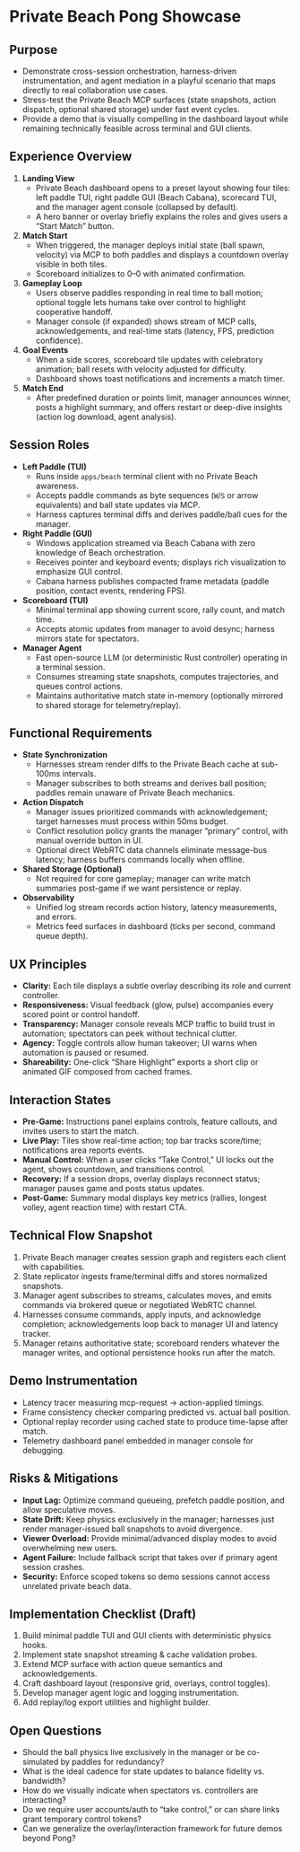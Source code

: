 # Private Beach Pong Showcase

## Purpose
- Demonstrate cross-session orchestration, harness-driven instrumentation, and agent mediation in a playful scenario that maps directly to real collaboration use cases.
- Stress-test the Private Beach MCP surfaces (state snapshots, action dispatch, optional shared storage) under fast event cycles.
- Provide a demo that is visually compelling in the dashboard layout while remaining technically feasible across terminal and GUI clients.

## Experience Overview
1. **Landing View**
   - Private Beach dashboard opens to a preset layout showing four tiles: left paddle TUI, right paddle GUI (Beach Cabana), scorecard TUI, and the manager agent console (collapsed by default).
   - A hero banner or overlay briefly explains the roles and gives users a “Start Match” button.
2. **Match Start**
   - When triggered, the manager deploys initial state (ball spawn, velocity) via MCP to both paddles and displays a countdown overlay visible in both tiles.
   - Scoreboard initializes to 0–0 with animated confirmation.
3. **Gameplay Loop**
   - Users observe paddles responding in real time to ball motion; optional toggle lets humans take over control to highlight cooperative handoff.
   - Manager console (if expanded) shows stream of MCP calls, acknowledgements, and real-time stats (latency, FPS, prediction confidence).
4. **Goal Events**
   - When a side scores, scoreboard tile updates with celebratory animation; ball resets with velocity adjusted for difficulty.
   - Dashboard shows toast notifications and increments a match timer.
5. **Match End**
   - After predefined duration or points limit, manager announces winner, posts a highlight summary, and offers restart or deep-dive insights (action log download, agent analysis).

## Session Roles
- **Left Paddle (TUI)**
  - Runs inside `apps/beach` terminal client with no Private Beach awareness.
  - Accepts paddle commands as byte sequences (`W`/`S` or arrow equivalents) and ball state updates via MCP.
  - Harness captures terminal diffs and derives paddle/ball cues for the manager.
- **Right Paddle (GUI)**
  - Windows application streamed via Beach Cabana with zero knowledge of Beach orchestration.
  - Receives pointer and keyboard events; displays rich visualization to emphasize GUI control.
  - Cabana harness publishes compacted frame metadata (paddle position, contact events, rendering FPS).
- **Scoreboard (TUI)**
  - Minimal terminal app showing current score, rally count, and match time.
  - Accepts atomic updates from manager to avoid desync; harness mirrors state for spectators.
- **Manager Agent**
  - Fast open-source LLM (or deterministic Rust controller) operating in a terminal session.
  - Consumes streaming state snapshots, computes trajectories, and queues control actions.
  - Maintains authoritative match state in-memory (optionally mirrored to shared storage for telemetry/replay).

## Functional Requirements
- **State Synchronization**
  - Harnesses stream render diffs to the Private Beach cache at sub-100ms intervals.
  - Manager subscribes to both streams and derives ball position; paddles remain unaware of Private Beach mechanics.
- **Action Dispatch**
  - Manager issues prioritized commands with acknowledgement; target harnesses must process within 50ms budget.
  - Conflict resolution policy grants the manager “primary” control, with manual override button in UI.
  - Optional direct WebRTC data channels eliminate message-bus latency; harness buffers commands locally when offline.
- **Shared Storage (Optional)**
  - Not required for core gameplay; manager can write match summaries post-game if we want persistence or replay.
- **Observability**
  - Unified log stream records action history, latency measurements, and errors.
  - Metrics feed surfaces in dashboard (ticks per second, command queue depth).

## UX Principles
- **Clarity:** Each tile displays a subtle overlay describing its role and current controller.
- **Responsiveness:** Visual feedback (glow, pulse) accompanies every scored point or control handoff.
- **Transparency:** Manager console reveals MCP traffic to build trust in automation; spectators can peek without technical clutter.
- **Agency:** Toggle controls allow human takeover; UI warns when automation is paused or resumed.
- **Shareability:** One-click “Share Highlight” exports a short clip or animated GIF composed from cached frames.

## Interaction States
- **Pre-Game:** Instructions panel explains controls, feature callouts, and invites users to start the match.
- **Live Play:** Tiles show real-time action; top bar tracks score/time; notifications area reports events.
- **Manual Control:** When a user clicks “Take Control,” UI locks out the agent, shows countdown, and transitions control.
- **Recovery:** If a session drops, overlay displays reconnect status; manager pauses game and posts status updates.
- **Post-Game:** Summary modal displays key metrics (rallies, longest volley, agent reaction time) with restart CTA.

## Technical Flow Snapshot
1. Private Beach manager creates session graph and registers each client with capabilities.
2. State replicator ingests frame/terminal diffs and stores normalized snapshots.
3. Manager agent subscribes to streams, calculates moves, and emits commands via brokered queue or negotiated WebRTC channel.
4. Harnesses consume commands, apply inputs, and acknowledge completion; acknowledgements loop back to manager UI and latency tracker.
5. Manager retains authoritative state; scoreboard renders whatever the manager writes, and optional persistence hooks run after the match.

## Demo Instrumentation
- Latency tracer measuring mcp-request → action-applied timings.
- Frame consistency checker comparing predicted vs. actual ball position.
- Optional replay recorder using cached state to produce time-lapse after match.
- Telemetry dashboard panel embedded in manager console for debugging.

## Risks & Mitigations
- **Input Lag:** Optimize command queueing, prefetch paddle position, and allow speculative moves.
- **State Drift:** Keep physics exclusively in the manager; harnesses just render manager-issued ball snapshots to avoid divergence.
- **Viewer Overload:** Provide minimal/advanced display modes to avoid overwhelming new users.
- **Agent Failure:** Include fallback script that takes over if primary agent session crashes.
- **Security:** Enforce scoped tokens so demo sessions cannot access unrelated private beach data.

## Implementation Checklist (Draft)
1. Build minimal paddle TUI and GUI clients with deterministic physics hooks.
2. Implement state snapshot streaming & cache validation probes.
3. Extend MCP surface with action queue semantics and acknowledgements.
4. Craft dashboard layout (responsive grid, overlays, control toggles).
5. Develop manager agent logic and logging instrumentation.
6. Add replay/log export utilities and highlight builder.

## Open Questions
- Should the ball physics live exclusively in the manager or be co-simulated by paddles for redundancy?
- What is the ideal cadence for state updates to balance fidelity vs. bandwidth?
- How do we visually indicate when spectators vs. controllers are interacting?
- Do we require user accounts/auth to “take control,” or can share links grant temporary control tokens?
- Can we generalize the overlay/interaction framework for future demos beyond Pong?
